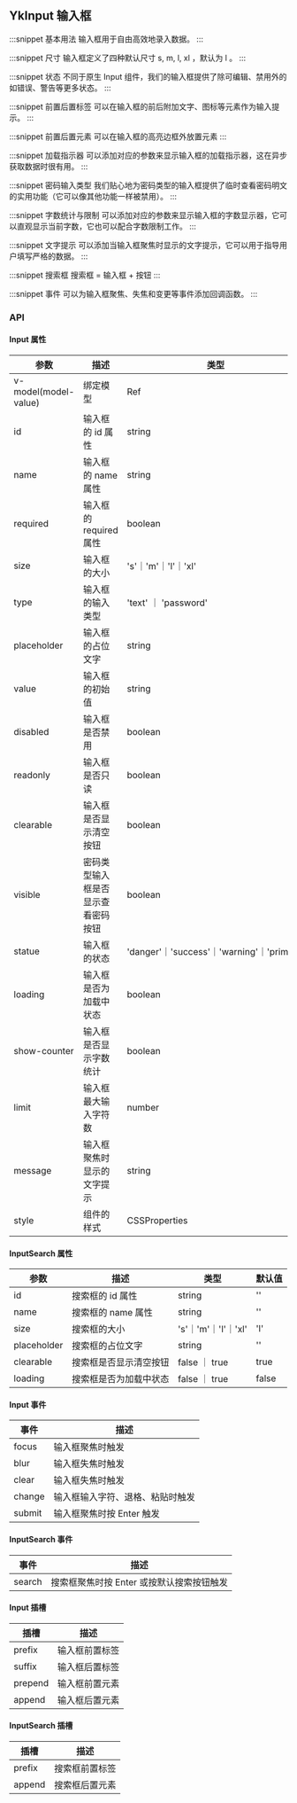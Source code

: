 ## YkInput 输入框

:::snippet
基本用法
输入框用于自由高效地录入数据。
<InputPrimary/>
:::

:::snippet
尺寸
输入框定义了四种默认尺寸 s, m, l, xl ，默认为 l 。
<InputSize/>
:::

:::snippet
状态
不同于原生 Input 组件，我们的输入框提供了除可编辑、禁用外的如错误、警告等更多状态。
<InputStatus/>
:::

:::snippet
前置后置标签
可以在输入框的前后附加文字、图标等元素作为输入提示。
<InputDeco/>
:::

:::snippet
前置后置元素
可以在输入框的高亮边框外放置元素
<InputAmbient/>
:::

:::snippet
加载指示器
可以添加对应的参数来显示输入框的加载指示器，这在异步获取数据时很有用。
<InputLoading/>
:::

:::snippet
密码输入类型
我们贴心地为密码类型的输入框提供了临时查看密码明文的实用功能（它可以像其他功能一样被禁用）。
<InputTypes/>
:::

:::snippet
字数统计与限制
可以添加对应的参数来显示输入框的字数显示器，它可以直观显示当前字数，它也可以配合字数限制工作。
<InputCounterLimit/>
:::

:::snippet
文字提示
可以添加当输入框聚焦时显示的文字提示，它可以用于指导用户填写严格的数据。
<InputMessage/>
:::

:::snippet
搜索框
搜索框 = 输入框 + 按钮
<InputSearch/>
:::

:::snippet
事件
可以为输入框聚焦、失焦和变更等事件添加回调函数。
<InputEvent/>
:::

### API

#### Input 属性

| 参数                 | 描述                               | 类型                                      | 默认值    |
| -------------------- | ---------------------------------- | ----------------------------------------- | --------- |
| v-model(model-value) | 绑定模型                           | Ref                                       | ''        |
| id                   | 输入框的 id 属性                   | string                                    | ''        |
| name                 | 输入框的 name 属性                 | string                                    | ''        |
| required             | 输入框的 required 属性             | boolean                                   | false     |
| size                 | 输入框的大小                       | 's'｜'m'｜'l'｜'xl'                       | 'l'       |
| type                 | 输入框的输入类型                   | 'text' ｜ 'password'                      | 'text'    |
| placeholder          | 输入框的占位文字                   | string                                    | ''        |
| value                | 输入框的初始值                     | string                                    | ''        |
| disabled             | 输入框是否禁用                     | boolean                                   | false     |
| readonly             | 输入框是否只读                     | boolean                                   | false     |
| clearable            | 输入框是否显示清空按钮             | boolean                                   | false     |
| visible              | 密码类型输入框是否显示查看密码按钮 | boolean                                   | true      |
| statue               | 输入框的状态                       | 'danger'｜'success'｜'warning'｜'primary' | 'primary' |
| loading              | 输入框是否为加载中状态             | boolean                                   | false     |
| show-counter         | 输入框是否显示字数统计             | boolean                                   | false     |
| limit                | 输入框最大输入字符数               | number                                    | -1        |
| message              | 输入框聚焦时显示的文字提示         | string                                    | ''        |
| style                | 组件的样式                         | CSSProperties                             | undefined |

#### InputSearch 属性

| 参数        | 描述                   | 类型                | 默认值 |
| ----------- | ---------------------- | ------------------- | ------ |
| id          | 搜索框的 id 属性       | string              | ''     |
| name        | 搜索框的 name 属性     | string              | ''     |
| size        | 搜索框的大小           | 's'｜'m'｜'l'｜'xl' | 'l'    |
| placeholder | 搜索框的占位文字       | string              | ''     |
| clearable   | 搜索框是否显示清空按钮 | false ｜ true       | true   |
| loading     | 搜索框是否为加载中状态 | false ｜ true       | false  |

#### Input 事件

| 事件   | 描述                             |
| ------ | -------------------------------- |
| focus  | 输入框聚焦时触发                 |
| blur   | 输入框失焦时触发                 |
| clear  | 输入框失焦时触发                 |
| change | 输入框输入字符、退格、粘贴时触发 |
| submit | 输入框聚焦时按 Enter 触发        |

#### InputSearch 事件

| 事件   | 描述                                      |
| ------ | ----------------------------------------- |
| search | 搜索框聚焦时按 Enter 或按默认搜索按钮触发 |

#### Input 插槽

| 插槽    | 描述           |
| ------- | -------------- |
| prefix  | 输入框前置标签 |
| suffix  | 输入框后置标签 |
| prepend | 输入框前置元素 |
| append  | 输入框后置元素 |

#### InputSearch 插槽

| 插槽   | 描述           |
| ------ | -------------- |
| prefix | 搜索框前置标签 |
| append | 搜索框后置元素 |
